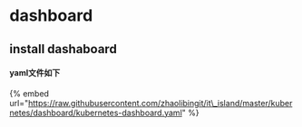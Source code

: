 # dashboard

## install dashaboard

#### yaml文件如下

{% embed url="https://raw.githubusercontent.com/zhaolibingit/it\_island/master/kubernetes/dashboard/kubernetes-dashboard.yaml" %}

## 

